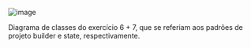 ![image](https://user-images.githubusercontent.com/88353815/172222895-96b6c653-fa00-4fed-8c17-993e02f5ceff.png)

Diagrama de classes do exercício 6 + 7, que se referiam aos padrões de projeto builder e state, respectivamente.

